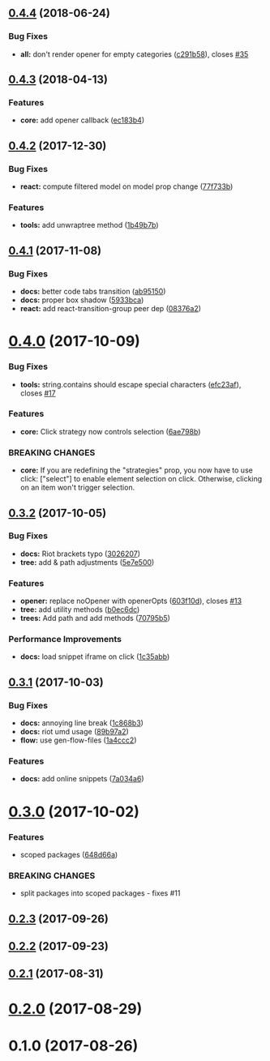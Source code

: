 <a name="0.4.4"></a>
## [0.4.4](https://github.com/elbywan/bosket/compare/0.4.3...0.4.4) (2018-06-24)


### Bug Fixes

* **all:** don't render opener for empty categories ([c291b58](https://github.com/elbywan/bosket/commit/c291b58)), closes [#35](https://github.com/elbywan/bosket/issues/35)



<a name="0.4.3"></a>
## [0.4.3](https://github.com/elbywan/bosket/compare/0.4.2...0.4.3) (2018-04-13)


### Features

* **core:** add opener callback ([ec183b4](https://github.com/elbywan/bosket/commit/ec183b4))



<a name="0.4.2"></a>
## [0.4.2](https://github.com/elbywan/bosket/compare/0.4.1...0.4.2) (2017-12-30)


### Bug Fixes

* **react:** compute filtered model on model prop change ([77f733b](https://github.com/elbywan/bosket/commit/77f733b))


### Features

* **tools:** add unwraptree method ([1b49b7b](https://github.com/elbywan/bosket/commit/1b49b7b))



<a name="0.4.1"></a>
## [0.4.1](https://github.com/elbywan/bosket/compare/0.4.0...0.4.1) (2017-11-08)


### Bug Fixes

* **docs:** better code tabs transition ([ab95150](https://github.com/elbywan/bosket/commit/ab95150))
* **docs:** proper box shadow ([5933bca](https://github.com/elbywan/bosket/commit/5933bca))
* **react:** add react-transition-group peer dep ([08376a2](https://github.com/elbywan/bosket/commit/08376a2))



<a name="0.4.0"></a>
# [0.4.0](https://github.com/elbywan/bosket/compare/0.3.2...0.4.0) (2017-10-09)


### Bug Fixes

* **tools:** string.contains should escape special characters ([efc23af](https://github.com/elbywan/bosket/commit/efc23af)), closes [#17](https://github.com/elbywan/bosket/issues/17)


### Features

* **core:** Click strategy now controls selection ([6ae798b](https://github.com/elbywan/bosket/commit/6ae798b))


### BREAKING CHANGES

* **core:** If you are redefining the "strategies" prop,
you now have to use click: ["select"] to enable element selection on click.
Otherwise, clicking on an item won't trigger selection.



<a name="0.3.2"></a>
## [0.3.2](https://github.com/elbywan/bosket/compare/0.3.1...0.3.2) (2017-10-05)


### Bug Fixes

* **docs:** Riot brackets typo ([3026207](https://github.com/elbywan/bosket/commit/3026207))
* **tree:** add & path adjustments ([5e7e500](https://github.com/elbywan/bosket/commit/5e7e500))


### Features

* **opener:** replace noOpener with openerOpts ([603f10d](https://github.com/elbywan/bosket/commit/603f10d)), closes [#13](https://github.com/elbywan/bosket/issues/13)
* **tree:** add utility methods ([b0ec6dc](https://github.com/elbywan/bosket/commit/b0ec6dc))
* **trees:** Add path and add methods ([70795b5](https://github.com/elbywan/bosket/commit/70795b5))


### Performance Improvements

* **docs:** load snippet iframe on click ([1c35abb](https://github.com/elbywan/bosket/commit/1c35abb))



<a name="0.3.1"></a>
## [0.3.1](https://github.com/elbywan/bosket/compare/0.3.0...0.3.1) (2017-10-03)


### Bug Fixes

* **docs:** annoying line break ([1c868b3](https://github.com/elbywan/bosket/commit/1c868b3))
* **docs:** riot umd usage ([89b97a2](https://github.com/elbywan/bosket/commit/89b97a2))
* **flow:** use gen-flow-files ([1a4ccc2](https://github.com/elbywan/bosket/commit/1a4ccc2))


### Features

* **docs:** add online snippets ([7a034a6](https://github.com/elbywan/bosket/commit/7a034a6))



<a name="0.3.0"></a>
# [0.3.0](https://github.com/elbywan/bosket/compare/0.2.3...0.3.0) (2017-10-02)


### Features

* scoped packages ([648d66a](https://github.com/elbywan/bosket/commit/648d66a))


### BREAKING CHANGES

* split packages into scoped packages - fixes #11



<a name="0.2.3"></a>
## [0.2.3](https://github.com/elbywan/bosket/compare/0.2.2...0.2.3) (2017-09-26)



<a name="0.2.2"></a>
## [0.2.2](https://github.com/elbywan/bosket/compare/0.2.1...0.2.2) (2017-09-23)



<a name="0.2.1"></a>
## [0.2.1](https://github.com/elbywan/bosket/compare/0.2.0...0.2.1) (2017-08-31)



<a name="0.2.0"></a>
# [0.2.0](https://github.com/elbywan/bosket/compare/0.1.0...0.2.0) (2017-08-29)



<a name="0.1.0"></a>
# 0.1.0 (2017-08-26)




